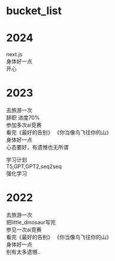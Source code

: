 # bucket_list

# 2024 
next.js  
身体好一点  
开心  


# 2023  
去旅游一次  
辞职 进度70%  
参加多次ai竞赛  
看完《最好的告别》 《你当像鸟飞往你的山》  
身体好一点  
心态要好，有遗憾也无所谓

学习计划  
T5,GPT,GPT2,seq2seq  
强化学习

# 2022  
去旅游一次  
把little_dinosaur写完  
参见一次ai竞赛  
看完《最好的告别》 《你当像鸟飞往你的山》  
身体好一点  
别有太多遗憾..
